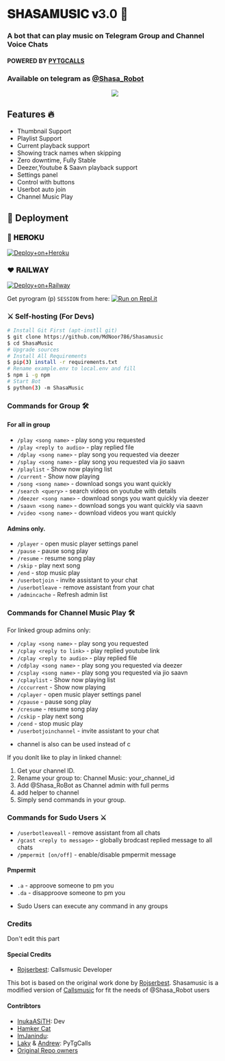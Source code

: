 <h1 align="centre">𝐒𝐇𝐀𝐒𝐀𝐌𝐔𝐒𝐈𝐂 𝐯3.0 🎵</h1>

### A bot that can play music on Telegram Group and Channel Voice Chats
#### POWERED BY [PYTGCALLS](https://github.com/pytgcalls/pytgcalls)
### Available on telegram as [@Shasa_Robot](https://t.me/Shasa_RoBot)

<p align="center">
  <img src="https://telegra.ph/file/693fda7ab2f4be48856c8.jpg">
</p>

<h2> Features 🔥 </h2>

- Thumbnail Support
- Playlist Support
- Current playback support
- Showing track names when skipping
- Zero downtime, Fully Stable
- Deezer,Youtube & Saavn playback support
- Settings panel
- Control with buttons
- Userbot auto join
- Channel Music Play

## 🚀 Deployment

### 💜 𝐇𝐄𝐑𝐎𝐊𝐔

[![Deploy+on+Heroku](https://www.herokucdn.com/deploy/button.svg)](https://heroku.com/deploy?template=https://github.com/MdNoor786/ShasaMusic-)


### ❤️ 𝐑𝐀𝐈𝐋𝐖𝐀𝐘

[![Deploy+on+Railway](https://railway.app/button.svg)](https://railway.app/new/template?template=https://github.com/MdNoor786/ShasaMusic-/main&envs=SESSION_NAME,BOT_TOKEN,BOT_USERNAME,BOT_NAME,SUPPORT_GROUP,PROJECT_NAME,ARQ_API_KEY,ASSISTANT_NAME,BG_IMAGE,UPDATES_CHANNEL,API_ID,PMPERMIT,API_HASH,SUDO_USERS,DURATION_LIMIT)

Get pyrogram (p)  `SESSION` from here:
[![Run on Repl.it](https://repl.it/badge/github/SpEcHiDe/GenerateStringSession)](https://repl.it/@SpEcHiDe/GenerateStringSession)

### ⚔ Self-hosting (For Devs) 
```sh
# Install Git First (apt-instll git)
$ git clone https://github.com/MdNoor786/Shasamusic
$ cd ShasaMusic
# Upgrade sources
# Install All Requirements 
$ pip(3) install -r requirements.txt
# Rename example.env to local.env and fill
$ npm i -g npm
# Start Bot 
$ python(3) -m ShasaMusic
```

### Commands for Group 🛠
#### For all in group

- `/play <song name>` - play song you requested
- `/play <reply to audio>` - play replied file
- `/dplay <song name>` - play song you requested via deezer
- `/splay <song name>` - play song you requested via jio saavn
- `/playlist` - Show now playing list
- `/current` - Show now playing
- `/song <song name>` - download songs you want quickly
- `/search <query>` - search videos on youtube with details
- `/deezer <song name>` - download songs you want quickly via deezer
- `/saavn <song name>` - download songs you want quickly via saavn
- `/video <song name>` - download videos you want quickly

#### Admins only.
- `/player` - open music player settings panel
- `/pause` - pause song play
- `/resume` - resume song play
- `/skip` - play next song
- `/end` - stop music play
- `/userbotjoin` - invite assistant to your chat
- `/userbotleave` - remove assistant from your chat
- `/admincache` - Refresh admin list

### Commands for Channel Music Play 🛠
For linked group admins only:
- `/cplay <song name>` - play song you requested
- `/cplay <reply to link>` - play replied youtube link
- `/cplay <reply to audio>` - play replied file
- `/cdplay <song name>` - play song you requested via deezer
- `/csplay <song name>` - play song you requested via jio saavn
- `/cplaylist` - Show now playing list
- `/cccurrent` - Show now playing
- `/cplayer` - open music player settings panel
- `/cpause` - pause song play
- `/cresume` - resume song play
- `/cskip` - play next song
- `/cend` - stop music play
- `/userbotjoinchannel` - invite assistant to your chat
* channel is also can be used instead of c

If you donlt like to play in linked channel:
 1. Get your channel ID.
 2. Rename your group to: Channel Music: your_channel_id
 3. Add @Shasa_RoBot as Channel admin with full perms
 4. add helper to channel
 5. Simply send commands in your group.

### Commands for Sudo Users ⚔️
- `/userbotleaveall` - remove assistant from all chats
- `/gcast <reply to message>` - globally brodcast replied message to all chats
- `/pmpermit [on/off]` - enable/disable pmpermit message

#### Pmpermit
- `.a` - approove someone to pm you
- `.da` - disapproove someone to pm you
+ Sudo Users can execute any command in any groups

### Credits
Don't edit this part

#### Special Credits
- [Rojserbest](http://github.com/rojserbes): Callsmusic Developer

This bot is based on the original work done by [Rojserbest](http://github.com/rojserbest).
Shasamusic is a modified version of [Callsmusic](https://github.com/callsmusic/callsmusic) for fit the needs of @Shasa_Robot users

#### Contribtors
- [InukaASiTH](https://github.com/InukaAsith): Dev
- [Hamker Cat](https://github.com/thehamkercat/)
- [ImJanindu](https://github.com/ImJanindu): 
- [Laky](https://github.com/Laky-64) & [Andrew](https://github.com/AndrewLaneX): PyTgCalls
- [Original Repo owners](https://github.com/suprojects/CallsMusic)

